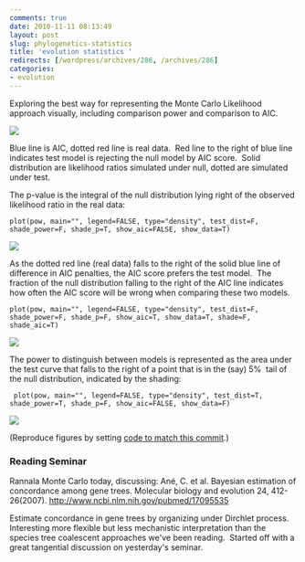 ```yaml
---
comments: true
date: 2010-11-11 08:13:49
layout: post
slug: phylogenetics-statistics
title: 'evolution statistics '
redirects: [/wordpress/archives/286, /archives/286]
categories:
- evolution
---
```


Exploring the best way for representing the Monte Carlo Likelihood approach visually, including comparison power and comparison to AIC.

![]( http://farm5.staticflickr.com/4008/5165037082_109b409aa4_o.png )


Blue line is AIC, dotted red line is real data.  Red line to the right of blue line indicates test model is rejecting the null model by AIC score.  Solid distribution are likelihood ratios simulated under null, dotted are simulated under test.

The p-value is the integral of the null distribution lying right of the observed likelihood ratio in the real data:

    
    plot(pow, main="", legend=FALSE, type="density", test_dist=F, shade_power=F, shade_p=T, show_aic=FALSE, show_data=T)
    


![]( http://farm5.staticflickr.com/4106/5166322930_27f6448297_o.png )


As the dotted red line (real data) falls to the right of the solid blue line of difference in AIC penalties, the AIC score prefers the test model.  The fraction of the null distribution falling to the right of the AIC line indicates how often the AIC score will be wrong when comparing these two models.

    
    plot(pow, main="", legend=FALSE, type="density", test_dist=F, shade_power=F, shade_p=F, show_aic=T, show_data=T, shade=F, shade_aic=T)
    


![]( http://farm5.staticflickr.com/4065/5165720991_cbc3a64df6_o.png )


The power to distinguish between models is represented as the area under the test curve that falls to the right of a point that is in the (say) 5%  tail of the null distribution, indicated by the shading:

    
     plot(pow, main="", legend=FALSE, type="density", test_dist=T, shade_power=T, shade_p=F, show_aic=FALSE, show_data=F)
    


![]( http://farm2.staticflickr.com/1326/5165721021_f410c57b24_o.png )


(Reproduce figures by setting [code to match this commit](https://github.com/cboettig/Comparative-Phylogenetics/commit/7f1cdf9db9e2a8980ae55f06213e9b31c74bcc45).)


### Reading Seminar


Rannala Monte Carlo today, discussing: Ané, C. et al. Bayesian estimation of concordance among gene trees. Molecular biology and evolution 24, 412-26(2007). http://www.ncbi.nlm.nih.gov/pubmed/17095535

Estimate concordance in gene trees by organizing under Dirchlet process.   Interesting more flexible but less mechanistic interpretation than the species tree coalescent approaches we've been reading.  Started off with a great tangential discussion on yesterday's seminar.
